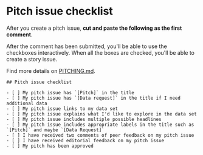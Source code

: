 # Pitch issue checklist

After you create a pitch issue, **cut and paste the following as the first comment**.

After the comment has been submitted, you'll be able to use the checkboxes interactively. When all the boxes are checked, you'll be able to create a story issue.

Find more details on [PITCHING.md](PITCHING.md).

    ## Pitch issue checklist
    
    - [ ] My pitch issue has `[Pitch]` in the title
    - [ ] My pitch issue has `[Data request]` in the title if I need additional data
    - [ ] My pitch issue links to my data set
    - [ ] My pitch issue explains what I'd like to explore in the data set
    - [ ] My pitch issue includes multiple possible headlines
    - [ ] My pitch issue includes appropriate labels in the title such as `[Pitch]` and maybe `[Data Request]`
    - [ ] I have received two comments of peer feedback on my pitch issue
    - [ ] I have received editorial feedback on my pitch issue
    - [ ] My pitch has been approved